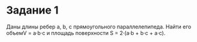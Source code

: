 # Задание 1
Даны длины ребер a, b, c прямоугольного параллелепипеда. Найти
его объемV = a·b·c и площадь поверхности S = 2·(a·b + b·c + a·c).